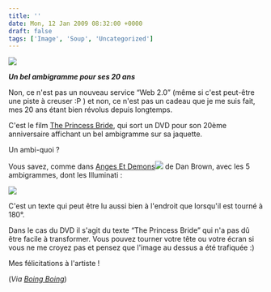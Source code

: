 ```yaml
---
title: ''
date: Mon, 12 Jan 2009 08:32:00 +0000
draft: false
tags: ['Image', 'Soup', 'Uncategorized']
---
```


![](https://madd0.files.wordpress.com/2009/01/rcxxgaq0nimf99klusb912bro1_500.jpg)

**_Un bel ambigramme pour ses 20 ans_**

Non, ce n'est pas un nouveau service “Web 2.0” (même si c'est peut-être une piste à creuser :P ) et non, ce n'est pas un cadeau que je me suis fait, mes 20 ans étant bien révolus depuis longtemps.

C'est le film [The Princess Bride](http://www.amazon.com/gp/product/B000TJBNHG?ie=UTF8&tag=madd0-20&linkCode=as2&camp=1789&creative=390957&creativeASIN=B000TJBNHG), qui sort un DVD pour son 20ème anniversaire affichant un bel ambigramme sur sa jaquette.

Un ambi-quoi ?

Vous savez, comme dans [Anges Et Demons](http://www.amazon.fr/gp/product/2266144359?ie=UTF8&tag=madd0-france-21&linkCode=as2&camp=1642&creative=19458&creativeASIN=2266144359)![](http://www.assoc-amazon.fr/e/ir?t=madd0-france-21&l=as2&o=8&a=2266144359) de Dan Brown, avec les 5 ambigrammes, dont les Illuminati :

[![](http://data.tumblr.com/RcxxGAQ0nimepa9tIJsqKPc9o1_250.gif)](http://soup.madd0.com/private/69923239/RcxxGAQ0nimepa9tIJsqKPc9)

C'est un texte qui peut être lu aussi bien à l'endroit que lorsqu'il est tourné à 180°.

Dans le cas du DVD il s'agit du texte “The Princess Bride” qui n'a pas dû être facile à transformer. Vous pouvez tourner votre tête ou votre écran si vous ne me croyez pas et pensez que l'image au dessus a été trafiquée :)

Mes félicitations à l'artiste !

(_Via [Boing Boing](http://www.boingboing.net/2009/01/11/princess-bride-dvd-a.html)_)
